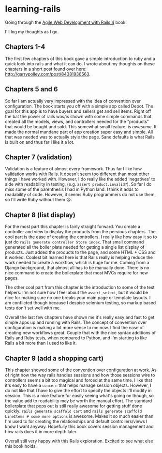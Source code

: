 # learning-rails

Going through the [Agile Web Development with Rails 4](http://pragprog.com/book/rails4/agile-web-development-with-rails-4) book.

I'll log my thoughts as I go.

## Chapters 1-4

The first few chapters of this book gave a simple introduction to ruby and a quick look into rails and what it can do.  I wrote about my thoughts on these chapters in a short post found over here: http://garrypolley.com/post/84381936563.

## Chapters 5 and 6

So far I am actually very impressed with the idea of convention over configuration.  The book starts you off with a simple app called Depot.  The goal for this app is to have buyers and sellers get and sell items.  Right off the bat the power of rails was/is shown with some simple commands that created all the models, views, and controllers needed for the "products" that would be bought and sold.  This somewhat small feature, is _awesome_.  It made the normal mundane part of app creation super easy and simple.  All that was needed was to actually style the page. Sane defaults is what Rails is built on and thus far I like it a lot.

## Chapter 7 (validation)

Validation is a feature of almost every framework.  Thus far I like how validation works with Rails.  It doesn't seem too different than most other things I have worked with.  However, I do really like the added 'negatives' to aide with readability in testing, (e.g. `assert product.invalid?`).  So far I do miss some of the parenthesis I had in Python land.  I think it adds to readability of code.  However, it seems Ruby programmers do not use them, so I'll write Ruby without them :frowning:.

## Chapter 8 (list display)

For the most part this chapter is fairly straight forward.  You create a controller and view to display the products from the pervious chapters. The cool part is the ease of creating the controllers.  I really like how easy it so to just do `rails generate controller Store index`.  That small command generated all the boiler plate needed for getting a single list display of products.  Just added the products to the page, and some HTML + CSS and it worked.  Coolest bit learned here is that Rails really is helping reduce the work needed to create a workflow, which is huge for me.  Coming from a Django background, that almost all has to be manually done. There is no nice command to create the boilerplate that most MVCs require for new pages.

The other cool part from this chapter is the introduction to some of the test helpers.  I'm not sure how I feel about the `assert_select`, but it would be nice for making sure no one breaks your main page or template layouts.  I am conflicted though because I despise selenium testing, so markup based tests don't set well with me.

Overall the last few chapters have shown me it's really easy and fast to get simple apps up and running with Rails. The concept of convention over configuration is making a lot more sense to me now.  I find the ease of creating new workflows great.  Couple that with the nice syntax additions of Rails and Ruby tests, when compared to Python, and I'm starting to like Rails a bit more than I used to like it.

## Chapter 9 (add a shopping cart)

This chapter showed some of the convention over configuration at work.  As of right now the way rails handles sessions and how those sessions wire to controllers seems a bit too magical and forced at the same time.  I like that it's easy to have a `concern` that helps manage session objects.  However, I do not like that I have to give the effort to specify the objects I'll modify in session. This is a nice feature for easily seeing what's going on though, so the value add to readability may be worth the manual effort. The standard boilerplate that pops out is still really awesome for getting stuff done quickly.  `rails generate scaffold Cart` and `rails generate scaffold LineItems # some more options` is awesome.  Makes it so much easier than I'm used to for creating the relationships and default controllers/views I know I want anyway.  Hopefully this book covers session management and how rails does it in more depth later.

Overall still very happy with this Rails exploration.  Excited to see what else this book holds.
